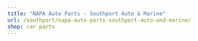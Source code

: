 ```yaml
---
title: "NAPA Auto Parts - Southport Auto & Marine"
url: /southport/napa-auto-parts-southport-auto-and-marine/
shop: car parts
---
```

